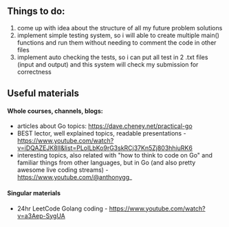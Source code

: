 ## Things to do:
1. come up with idea about the structure of all my future problem solutions
2. implement simple testing system, so i will able to create multiple main() functions and run them without needing to comment the code in other files
3. implement auto checking the tests, so i can put all test in $2$ .txt files (input and output) and this system will check my submission for correctness

## Useful materials
#### Whole courses, channels, blogs:
- articles about Go topics: https://dave.cheney.net/practical-go
- BEST lector, well explained topics, readable presentations - https://www.youtube.com/watch?v=iDQAZEJK8lI&list=PLoILbKo9rG3skRCj37Kn5Zj803hhiuRK6
- interesting topics, also related with "how to think to code on Go" and familiar things from other languages, but in Go (and also pretty awesome live coding streams) - https://www.youtube.com/@anthonygg_
#### Singular materials
- 24hr LeetCode Golang coding - https://www.youtube.com/watch?v=a3Aep-SygUA
